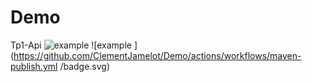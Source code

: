 # Demo
Tp1-Api
![example ](https://github.com/ClementJamelot/Demo/actions/workflows/main.yml/badge.svg)
![example ](https://github.com/ClementJamelot/Demo/actions/workflows/maven-publish.yml /badge.svg)


